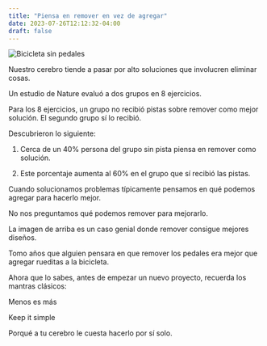 ```yaml
---
title: "Piensa en remover en vez de agregar"
date: 2023-07-26T12:12:32-04:00
draft: false
---
```

![Bicicleta sin pedales](../img/Bicicletas-sin-pedales.jpeg)

Nuestro cerebro tiende a pasar por alto soluciones que involucren eliminar cosas.

Un estudio de Nature evaluó a dos grupos en 8 ejercicios.

Para los 8 ejercicios, un grupo no recibió pistas sobre remover como mejor solución. El segundo grupo sí lo recibió.

Descubrieron lo siguiente:

1. Cerca de un 40% persona del grupo sin pista piensa en remover como solución.

2. Este porcentaje aumenta al 60% en el grupo que sí recibió las pistas.

Cuando solucionamos problemas típicamente pensamos en qué podemos agregar para hacerlo mejor.

No nos preguntamos qué podemos remover para mejorarlo.

La imagen de arriba es un caso genial donde remover consigue mejores diseños.

Tomo años que alguien pensara en que remover los pedales era mejor que agregar rueditas a la bicicleta.

Ahora que lo sabes, antes de empezar un nuevo proyecto, recuerda los mantras clásicos:

Menos es más

Keep it simple

Porqué a tu cerebro le cuesta hacerlo por sí solo.

